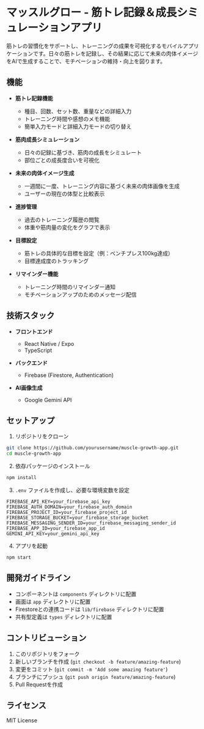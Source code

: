 # マッスルグロー - 筋トレ記録＆成長シミュレーションアプリ

筋トレの習慣化をサポートし、トレーニングの成果を可視化するモバイルアプリケーションです。日々の筋トレを記録し、その結果に応じて未来の肉体イメージをAIで生成することで、モチベーションの維持・向上を図ります。

## 機能

- **筋トレ記録機能**
  - 種目、回数、セット数、重量などの詳細入力
  - トレーニング時間や感想のメモ機能
  - 簡単入力モードと詳細入力モードの切り替え

- **筋肉成長シミュレーション**
  - 日々の記録に基づき、筋肉の成長をシミュレート
  - 部位ごとの成長度合いを可視化

- **未来の肉体イメージ生成**
  - 一週間に一度、トレーニング内容に基づく未来の肉体画像を生成
  - ユーザーの現在の体型と比較表示

- **進捗管理**
  - 過去のトレーニング履歴の閲覧
  - 体重や筋肉量の変化をグラフで表示

- **目標設定**
  - 筋トレの具体的な目標を設定（例：ベンチプレス100kg達成）
  - 目標達成度のトラッキング

- **リマインダー機能**
  - トレーニング時間のリマインダー通知
  - モチベーションアップのためのメッセージ配信

## 技術スタック

- **フロントエンド**
  - React Native / Expo
  - TypeScript

- **バックエンド**
  - Firebase (Firestore, Authentication)

- **AI画像生成**
  - Google Gemini API

## セットアップ

1. リポジトリをクローン

```bash
git clone https://github.com/yourusername/muscle-growth-app.git
cd muscle-growth-app
```

2. 依存パッケージのインストール

```bash
npm install
```

3. `.env` ファイルを作成し、必要な環境変数を設定

```
FIREBASE_API_KEY=your_firebase_api_key
FIREBASE_AUTH_DOMAIN=your_firebase_auth_domain
FIREBASE_PROJECT_ID=your_firebase_project_id
FIREBASE_STORAGE_BUCKET=your_firebase_storage_bucket
FIREBASE_MESSAGING_SENDER_ID=your_firebase_messaging_sender_id
FIREBASE_APP_ID=your_firebase_app_id
GEMINI_API_KEY=your_gemini_api_key
```

4. アプリを起動

```bash
npm start
```

## 開発ガイドライン

- コンポーネントは `components` ディレクトリに配置
- 画面は `app` ディレクトリに配置
- Firestoreとの連携コードは `lib/firebase` ディレクトリに配置
- 共有型定義は `types` ディレクトリに配置

## コントリビューション

1. このリポジトリをフォーク
2. 新しいブランチを作成 (`git checkout -b feature/amazing-feature`)
3. 変更をコミット (`git commit -m 'Add some amazing feature'`)
4. ブランチにプッシュ (`git push origin feature/amazing-feature`)
5. Pull Requestを作成

## ライセンス

MIT License
